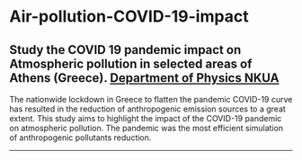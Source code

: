 # Air-pollution-COVID-19-impact

Study the COVID 19 pandemic impact on Atmospheric pollution in selected areas of Athens (Greece). [Department of Physics NKUA](https://www.phys.uoa.gr)
------

The nationwide lockdown in Greece to flatten the pandemic COVID-19 curve has resulted in the reduction of anthropogenic emission sources to a great extent. This study aims to highlight  the impact of the COVID-19 pandemic on atmospheric pollution.  The pandemic was the most efficient simulation of  anthropogenic pollutants reduction. 

-------
